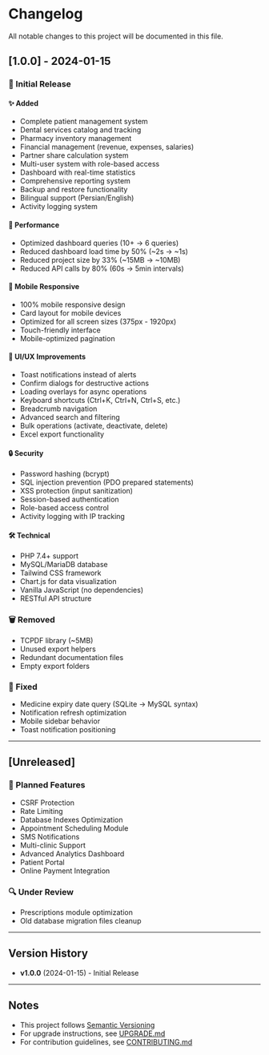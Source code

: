 # Changelog

All notable changes to this project will be documented in this file.

## [1.0.0] - 2024-01-15

### 🎉 Initial Release

#### ✨ Added
- Complete patient management system
- Dental services catalog and tracking
- Pharmacy inventory management
- Financial management (revenue, expenses, salaries)
- Partner share calculation system
- Multi-user system with role-based access
- Dashboard with real-time statistics
- Comprehensive reporting system
- Backup and restore functionality
- Bilingual support (Persian/English)
- Activity logging system

#### 🚀 Performance
- Optimized dashboard queries (10+ → 6 queries)
- Reduced dashboard load time by 50% (~2s → ~1s)
- Reduced project size by 33% (~15MB → ~10MB)
- Reduced API calls by 80% (60s → 5min intervals)

#### 📱 Mobile Responsive
- 100% mobile responsive design
- Card layout for mobile devices
- Optimized for all screen sizes (375px - 1920px)
- Touch-friendly interface
- Mobile-optimized pagination

#### 🎨 UI/UX Improvements
- Toast notifications instead of alerts
- Confirm dialogs for destructive actions
- Loading overlays for async operations
- Keyboard shortcuts (Ctrl+K, Ctrl+N, Ctrl+S, etc.)
- Breadcrumb navigation
- Advanced search and filtering
- Bulk operations (activate, deactivate, delete)
- Excel export functionality

#### 🔒 Security
- Password hashing (bcrypt)
- SQL injection prevention (PDO prepared statements)
- XSS protection (input sanitization)
- Session-based authentication
- Role-based access control
- Activity logging with IP tracking

#### 🛠️ Technical
- PHP 7.4+ support
- MySQL/MariaDB database
- Tailwind CSS framework
- Chart.js for data visualization
- Vanilla JavaScript (no dependencies)
- RESTful API structure

### 🗑️ Removed
- TCPDF library (~5MB)
- Unused export helpers
- Redundant documentation files
- Empty export folders

### 🐛 Fixed
- Medicine expiry date query (SQLite → MySQL syntax)
- Notification refresh optimization
- Mobile sidebar behavior
- Toast notification positioning

---

## [Unreleased]

### 🚧 Planned Features
- CSRF Protection
- Rate Limiting
- Database Indexes Optimization
- Appointment Scheduling Module
- SMS Notifications
- Multi-clinic Support
- Advanced Analytics Dashboard
- Patient Portal
- Online Payment Integration

### 🔍 Under Review
- Prescriptions module optimization
- Old database migration files cleanup

---

## Version History

- **v1.0.0** (2024-01-15) - Initial Release

---

## Notes

- This project follows [Semantic Versioning](https://semver.org/)
- For upgrade instructions, see [UPGRADE.md](UPGRADE.md)
- For contribution guidelines, see [CONTRIBUTING.md](CONTRIBUTING.md)
